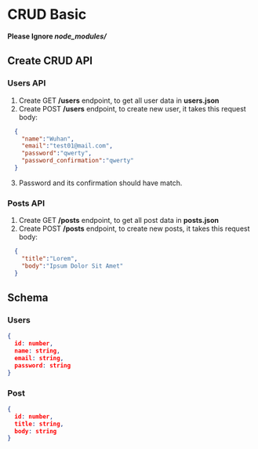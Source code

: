 # CRUD Basic
**Please Ignore *node_modules/***
## Create CRUD API
### Users API
1. Create GET **/users** endpoint, to get all user data in **users.json**
2. Create POST **/users** endpoint, to create new user, it takes this request body:
  ```JSON
    {
      "name":"Wuhan",
      "email":"test01@mail.com",
      "password":"qwerty",
      "password_confirmation":"qwerty"
    }
  ```
3. Password and its confirmation should have match.
  
### Posts API
1. Create GET **/posts** endpoint, to get all post data in **posts.json**
2. Create POST **/posts** endpoint, to create new posts, it takes this request body:
  ```JSON
    {
      "title":"Lorem",
      "body":"Ipsum Dolor Sit Amet"
    }
  ```

## Schema
### Users
```JSON
{
  id: number,
  name: string,
  email: string,
  password: string
}
```
### Post
```JSON
{
  id: number,
  title: string,
  body: string
}
```
